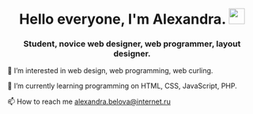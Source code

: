 <h1 align="center">Hello everyone, I'm Alexandra.
<img src="https://github.com/blackcater/blackcater/raw/main/images/Hi.gif" height="32"/></h1>
<h3 align="center">Student, novice web designer, web programmer, layout designer.</h3>

👀 I’m interested in web design, web programming, web curling.

🌱 I’m currently learning programming on HTML, CSS, JavaScript, PHP.

📫 How to reach me alexandra.belova@internet.ru
